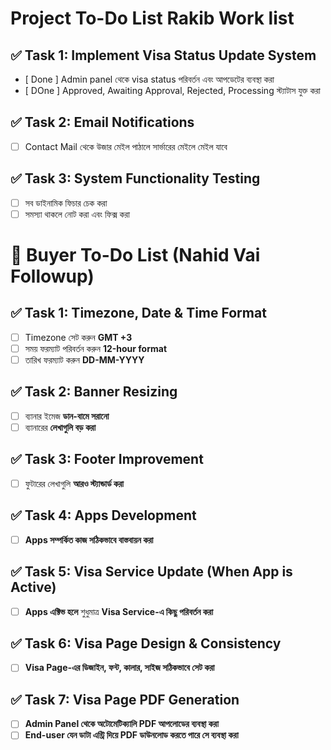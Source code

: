 # Project To-Do List Rakib Work list

## ✅ Task 1: Implement Visa Status Update System

-   [ Done ] Admin panel থেকে visa status পরিবর্তন এবং আপডেটের ব্যবস্থা করা
-   [ DOne ] Approved, Awaiting Approval, Rejected, Processing স্ট্যাটাস যুক্ত করা

## ✅ Task 2: Email Notifications

-   [ ] Contact Mail থেকে উজার মেইল পাঠালে সার্ভারের মেইলে মেইল যাবে

## ✅ Task 3: System Functionality Testing

-   [ ] সব ডাইনামিক ফিচার চেক করা
-   [ ] সমস্যা থাকলে নোট করা এবং ফিক্স করা

# 📝 Buyer To-Do List (Nahid Vai Followup)

## ✅ Task 1: Timezone, Date & Time Format

-   [ ] Timezone সেট করুন **GMT +3**
-   [ ] সময় ফরম্যাট পরিবর্তন করুন **12-hour format**
-   [ ] তারিখ ফরম্যাট করুন **DD-MM-YYYY**

## ✅ Task 2: Banner Resizing

-   [ ] ব্যানার ইমেজ **ডান-বামে সরানো**
-   [ ] ব্যানারের **লেখাগুলি বড় করা**

## ✅ Task 3: Footer Improvement

-   [ ] ফুটারের লেখাগুলি **আরও স্ট্যান্ডার্ড করা**

## ✅ Task 4: Apps Development

-   [ ] **Apps সম্পর্কিত কাজ সঠিকভাবে বাস্তবায়ন করা**

## ✅ Task 5: Visa Service Update (When App is Active)

-   [ ] **Apps এক্টিভ হলে** শুধুমাত্র **Visa Service-এ কিছু পরিবর্তন করা**

## ✅ Task 6: Visa Page Design & Consistency

-   [ ] **Visa Page-এর ডিজাইন, ফন্ট, কালার, সাইজ সঠিকভাবে সেট করা**

## ✅ Task 7: Visa Page PDF Generation

-   [ ] **Admin Panel থেকে অটোমেটিক্যালি PDF আপলোডের ব্যবস্থা করা**
-   [ ] **End-user যেন ডাটা এন্ট্রি দিয়ে PDF ডাউনলোড করতে পারে সে ব্যবস্থা করা**
